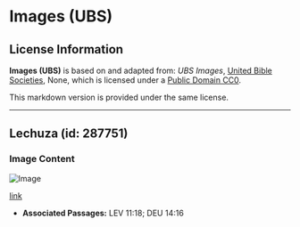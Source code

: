 # Images (UBS)

## License Information

**Images (UBS)** is based on and adapted from: _UBS Images_, [United Bible Societies](https://unitedbiblesocieties.org/), None, which is licensed under a [Public Domain CC0](https://creativecommons.org/public-domain/cc0/).

This markdown version is provided under the same license.



--------------------------------

## Lechuza (id: 287751)

### Image Content

![Image](https://cdn.aquifer.bible/aquifer-content/resources/Media/WEB-0058_barnowl.jpg)

[link](https://cdn.aquifer.bible/aquifer-content/resources/Media/WEB-0058_barnowl.jpg)

* **Associated Passages:** LEV 11:18; DEU 14:16

